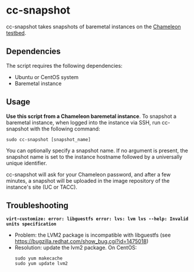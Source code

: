 # cc-snapshot

cc-snapshot takes snapshots of baremetal instances on the [Chameleon testbed](https://www.chameleoncloud.org).

## Dependencies

The script requires the following dependencies:

* Ubuntu or CentOS system
* Baremetal instance

## Usage

**Use this script from a Chameleon baremetal instance**. To snapshot a baremetal instance, when logged into the instance via SSH, run cc-snapshot with the following command:

```
sudo cc-snapshot [snapshot_name]
```

You can optionally specify a snapshot name. If no argument is present, the snapshot name is set to the instance hostname followed by a universally unique identifier.

cc-snapshot will ask for your Chameleon password, and after a few minutes, a snapshot will be uploaded in the image repository of the instance's site (UC or TACC).

## Troubleshooting

**`virt-customize: error: libguestfs error: lvs: lvm lvs --help: Invalid units specification`**

* Problem: the LVM2 package is incompatible with libguestfs (see https://bugzilla.redhat.com/show_bug.cgi?id=1475018)
* Resolution: update the lvm2 package. On CentOS:
    ```
    sudo yum makecache
    sudo yum update lvm2
    ```
